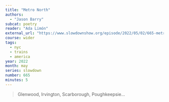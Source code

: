 ```yaml
---
title: "Metro North"
authors:
  - "Jason Barry"
subcat: poetry
reader: "Ada Limón"
external_url: "https://www.slowdownshow.org/episode/2022/05/02/665-metronorth"
course: wider
tags:
  - nyc
  - trains
  - america
year: 2022
month: may
series: slowdown
number: 665
minutes: 5
---
```


> Glenwood, Irvington, Scarborough, Poughkeepsie...

